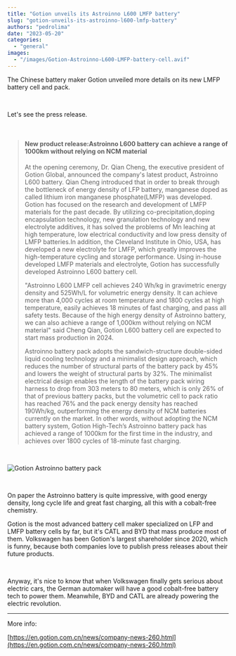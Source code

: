 ```yaml
---
title: "Gotion unveils its Astroinno L600 LMFP battery"
slug: "gotion-unveils-its-astroinno-l600-lmfp-battery"
authors: "pedrolima"
date: "2023-05-20"
categories: 
  - "general"
images: 
  - "/images/Gotion-Astroinno-L600-LMFP-battery-cell.avif"
---
```


The Chinese battery maker Gotion unveiled more details on its new LMFP battery cell and pack.

 

Let's see the press release.

 

> #### New product release:Astroinno L600 battery can achieve a range of 1000km without relying on NCM material
> 
> At the opening ceremony, Dr. Qian Cheng, the executive president of Gotion Global, announced the company's latest product, Astroinno L600 battery. Qian Cheng introduced that in order to break through the bottleneck of energy density of LFP battery, manganese doped as called lithium iron manganese phosphate(LMFP) was developed. Gotion has focused on the research and development of LMFP materials for the past decade. By utilizing co-precipitation,doping encapsulation technology, new granulation technology and new electrolyte additives, it has solved the problems of Mn leaching at high temperature, low electrical conductivity and low press density of LMFP batteries.In addition, the Cleveland Institute in Ohio, USA, has developed a new electrolyte for LMFP, which greatly improves the high-temperature cycling and storage performance. Using in-house developed LMFP materials and electrolyte, Gotion has successfully developed Astroinno L600 battery cell.
> 
> "Astroinno L600 LMFP cell achieves 240 Wh/kg in gravimetric energy density and 525Wh/L for volumetric energy density. It can achieve more than 4,000 cycles at room temperature and 1800 cycles at high temperature, easily achieves 18 minutes of fast charging, and pass all safety tests. Because of the high energy density of Astroinno battery, we can also achieve a range of 1,000km without relying on NCM material" said Cheng Qian, Gotion L600 battery cell are expected to start mass production in 2024.
> 
> Astroinno battery pack adopts the sandwich-structure double-sided liquid cooling technology and a minimalist design approach, which reduces the number of structural parts of the battery pack by 45% and lowers the weight of structural parts by 32%. The minimalist electrical design enables the length of the battery pack wiring harness to drop from 303 meters to 80 meters, which is only 26% of that of previous battery packs, but the volumetric cell to pack ratio has reached 76% and the pack energy density has reached 190Wh/kg, outperforming the energy density of NCM batteries currently on the market. In other words, without adopting the NCM battery system, Gotion High-Tech’s Astroinno battery pack has achieved a range of 1000km for the first time in the industry, and achieves over 1800 cycles of 18-minute fast charging.

 

![Gotion Astroinno battery pack](images/Gotion-Astroinno-battery-pack.avif)

 

On paper the Astroinno battery is quite impressive, with good energy density, long cycle life and great fast charging, all this with a cobalt-free chemistry.

Gotion is the most advanced battery cell maker specialized on LFP and LMFP battery cells by far, but it's CATL and BYD that mass produce most of them. Volkswagen has been Gotion's largest shareholder since 2020, which is funny, because both companies love to publish press releases about their future products.

 

Anyway, it's nice to know that when Volkswagen finally gets serious about electric cars, the German automaker will have a good cobalt-free battery tech to power them. Meanwhile, BYD and CATL are already powering the electric revolution.

---

More info:

[https://en.gotion.com.cn/news/company-news-260.html](https://en.gotion.com.cn/news/company-news-260.html)
